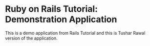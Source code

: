 # Ruby on Rails Tutorial: Demonstration Application

This is a demo application from Rails Tutorial and this is Tushar Rawal version of the application.